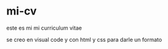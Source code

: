 # mi-cv

este es mi
mi curriculum vitae

se creo en visual code y con html y css para darle un formato
